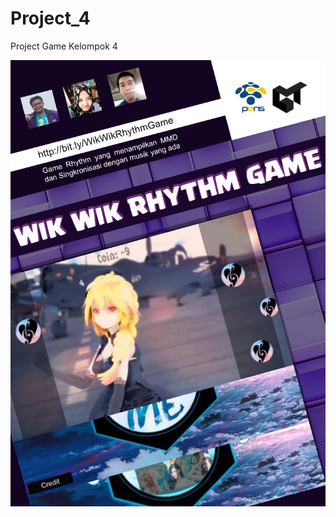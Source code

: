 # Project_4
Project Game Kelompok 4

<p align="center"><img src="https://raw.githubusercontent.com/GTPENS/Project_4/master/1545350444833.jpg"></p>
